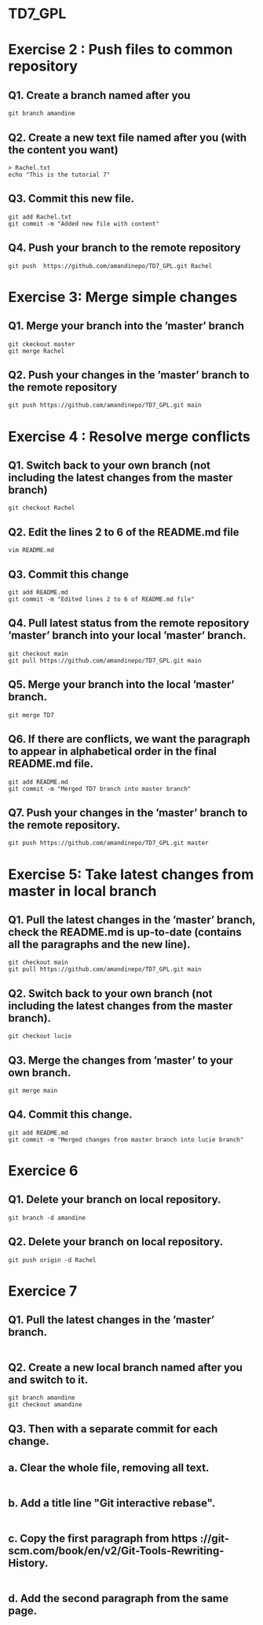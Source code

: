 # TD7_GPL


# Exercise 2 : Push files to common repository

## Q1. Create a branch named after you
```
git branch amandine
```

## Q2. Create a new text file named after you (with the content you want)
```
> Rachel.txt
echo "This is the tutorial 7"
```

## Q3. Commit this new file.
```
git add Rachel.txt
git commit -m "Added new file with content"
```

## Q4. Push your branch to the remote repository
```
git push  https://github.com/amandinepo/TD7_GPL.git Rachel
```

# Exercise 3: Merge simple changes

## Q1. Merge your branch into the ’master’ branch
```
git ckeckout master
git merge Rachel
```

## Q2. Push your changes in the ’master’ branch to the remote repository
```
git push https://github.com/amandinepo/TD7_GPL.git main
```

# Exercise 4 :  Resolve merge conflicts

## Q1. Switch back to your own branch (not including the latest changes from the master branch)
```
git checkout Rachel
```

## Q2. Edit the lines 2 to 6 of the README.md file
```
vim README.md
```

## Q3. Commit this change
```
git add README.md
git commit -m "Edited lines 2 to 6 of README.md file"
```

## Q4. Pull latest status from the remote repository ’master’ branch into your local ’master’ branch.
```
git checkout main
git pull https://github.com/amandinepo/TD7_GPL.git main
```

## Q5. Merge your branch into the local ’master’ branch.
```
git merge TD7
```

## Q6. If there are conflicts, we want the paragraph to appear in alphabetical order in the final README.md file.
```
git add README.md
git commit -m "Merged TD7 branch into master branch"
```

## Q7. Push your changes in the ’master’ branch to the remote repository.
```
git push https://github.com/amandinepo/TD7_GPL.git master
```

# Exercise 5: Take latest changes from master in local branch

## Q1. Pull the latest changes in the ’master’ branch, check the README.md is up-to-date (contains all the paragraphs and the new line).
```
git checkout main
git pull https://github.com/amandinepo/TD7_GPL.git main
```

## Q2. Switch back to your own branch (not including the latest changes from the master branch).
```
git checkout lucie
```

## Q3. Merge the changes from ’master’ to your own branch.
```
git merge main
```

## Q4. Commit this change.
```
git add README.md
git commit -m "Merged changes from master branch into lucie branch"
```

# Exercice 6

## Q1. Delete your branch on local repository.
```
git branch -d amandine
```

## Q2. Delete your branch on local repository.
```
git push origin -d Rachel
```

# Exercice 7

## Q1. Pull the latest changes in the ’master’ branch.
```

```

## Q2. Create a new local branch named after you and switch to it.
```
git branch amandine
git checkout amandine
```
## Q3. Then with a separate commit for each change.
## a. Clear the whole file, removing all text.
```

```
## b. Add a title line "Git interactive rebase".
```

```
## c. Copy the first paragraph from https ://git-scm.com/book/en/v2/Git-Tools-Rewriting-History.
```

```
## d. Add the second paragraph from the same page.
```

```
